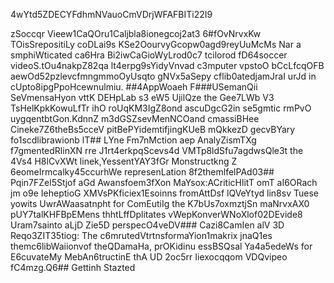4wYtd5ZDECYFdhmNVauoCmVDrjWFAFBITi22I9

zSoccqr Vieew1CaQOru1Caljbla8ionegcoj2at3
6#fOvNrvxKw
TOisSrepositiLy coDLai9s KSe2OourvyGcopw0agd9reyUuMcMs Nar a smphiWticated ca6Hra Bi2iwCaGioWyLrod0c7 tcilorod fD64soccer videoS.tOu4nakpZ82qa lt4erpg9sYidyVnvad c3mputer vpstoO bCcLfcqOFB aewOd52pzlevcfmngmmoOyUsqto gNVx5aSepy cflib0atedjamJraI urJd in cUpto8ipgPpoHcewnulmiu.
##4AppWoaeh 
F###USemanQii SeVmensaHyon vttK DEHpLab s3 eW5 UjilQze the Gee7LWb V3 TsHelKpkKowuLfTr ihO roUqKM3IgZ8ond ascuDgcG2in se5gmtic rmPvO uygqentbtGon.KdnnZ m3dGSZsevMenNCOand cmassiBHee Cineke7Z6theBs5cceV pitBePYidemtifjingKUeB mQkkezD gecvBYary fo1scdlibrawionb
lT## LYne Fm7nMction aep AnalyZismTXg f7gmentedRlinXN rre J1rt4erkpqScevs4d VMTp8ldSfu7agdwsQle3t the 4Vs4 H8lCvXWt linek,YessentYAY3fGr Monstructkng Z 6eomeIrmcalky45ccurhWe represenLation 8f2themlfelPAd03## Pqin7FZel5Stjof aGd Awansfoem3fXon MaYsox:ACriticHlitT omT aI6ORach jm o9e IeheptioG XMVsPKficiex1Esoinns fromAttDsf lQVeYtyd lin8sv Tuese yowits UwrAWaasatnpht for ComEutiIg the K7bUs7oxmztjSn maNrvxAX0 pUY7talKHFBpEMens thhtLffDplitates vWepKonverWNoXlof02DEvide8 Uram7sainto aLjD Zie5D perspecO4veDV### Cazi8CamIen alV 3D Reqo3ZIT35tiog: 
The c6mrutedVtrtnsformaYion1makrix jnaQ1es themc6libWaiionvof theQDamaHa, prOKidinu essBSQsal Ya4a5edeWs for E6cuvateMy MebAn6tructinE thA UD 2oc5rr Iiexocqqom VDQvipeo fC4mzg.Q6## Gettinh Stazted



